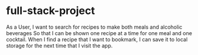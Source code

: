 # full-stack-project

As a User, I want to search for recipes to make both meals and alcoholic beverages
So that I can be shown one recipe at a time for one meal and one cocktail.
When I find a recipe that I want to bookmark, I can save it to local storage for the next time that I visit the app. 
   